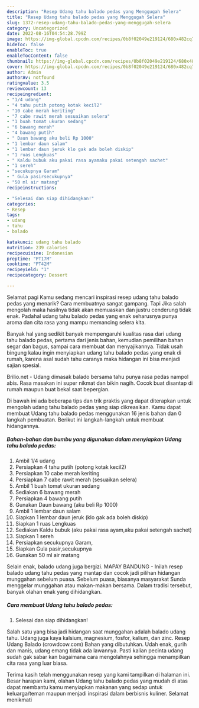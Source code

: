 ```yaml
---
description: "Resep Udang tahu balado pedas yang Menggugah Selera"
title: "Resep Udang tahu balado pedas yang Menggugah Selera"
slug: 1372-resep-udang-tahu-balado-pedas-yang-menggugah-selera
category: Uncategorized
date: 2022-08-16T04:54:28.799Z
image: https://img-global.cpcdn.com/recipes/0b8f02049e219124/680x482cq70/udang-tahu-balado-pedas-foto-resep-utama.jpg
hideToc: false
enableToc: true
enableTocContent: false
thumbnail: https://img-global.cpcdn.com/recipes/0b8f02049e219124/680x482cq70/udang-tahu-balado-pedas-foto-resep-utama.jpg
cover: https://img-global.cpcdn.com/recipes/0b8f02049e219124/680x482cq70/udang-tahu-balado-pedas-foto-resep-utama.jpg
author: Admin
authorAv: notfound
ratingvalue: 3.5
reviewcount: 13
recipeingredient:
- "1/4 udang"
- "4 tahu putih potong kotak kecil2"
- "10 cabe merah keriting"
- "7 cabe rawit merah sesuaikan selera"
- "1 buah tomat ukuran sedang"
- "6 bawang merah"
- "4 bawang putih"
- " Daun bawang aku beli Rp 1000"
- "1 lembar daun salam"
- "1 lembar daun jeruk klo gak ada boleh diskip"
- "1 ruas Lengkuas"
- " Kaldu bubuk aku pakai rasa ayamaku pakai setengah sachet"
- "1 sereh"
- "secukupnya Garam"
- " Gula pasirsecukupnya"
- "50 ml air matang"
recipeinstructions:

- "Selesai dan siap dihidangkan!"
categories:
- Resep
tags:
- udang
- tahu
- balado

katakunci: udang tahu balado 
nutrition: 239 calories
recipecuisine: Indonesian
preptime: "PT17M"
cooktime: "PT42M"
recipeyield: "1"
recipecategory: Dessert

---
```



Selamat pagi Kamu sedang mencari inspirasi resep udang tahu balado pedas yang menarik? Cara membuatnya sangat gampang. Tapi Jika salah mengolah maka hasilnya tidak akan memuaskan dan justru cenderung tidak enak. Padahal udang tahu balado pedas yang enak seharusnya punya aroma dan cita rasa yang mampu memancing selera kita.


Banyak hal yang sedikit banyak mempengaruhi kualitas rasa dari udang tahu balado pedas, pertama dari jenis bahan, kemudian pemilihan bahan segar dan bagus, sampai cara membuat dan menyajikannya. Tidak usah bingung kalau ingin menyiapkan udang tahu balado pedas yang enak di rumah, karena asal sudah tahu caranya maka hidangan ini bisa menjadi sajian spesial.

Brilio.net - Udang dimasak balado bersama tahu punya rasa pedas nampol abis. Rasa masakan ini super nikmat dan bikin nagih. Cocok buat disantap di rumah maupun buat bekal saat bepergian.


Di bawah ini ada beberapa tips dan trik praktis yang dapat diterapkan untuk mengolah udang tahu balado pedas yang siap dikreasikan. Kamu dapat membuat Udang tahu balado pedas menggunakan 16 jenis bahan dan 0 langkah pembuatan. Berikut ini langkah-langkah untuk membuat hidangannya.

<!--inarticleads1-->

##### Bahan-bahan dan bumbu yang digunakan dalam menyiapkan Udang tahu balado pedas:

1. Ambil 1/4 udang
1. Persiapkan 4 tahu putih (potong kotak kecil2)
1. Persiapkan 10 cabe merah keriting
1. Persiapkan 7 cabe rawit merah (sesuaikan selera)
1. Ambil 1 buah tomat ukuran sedang
1. Sediakan 6 bawang merah
1. Persiapkan 4 bawang putih
1. Gunakan  Daun bawang (aku beli Rp 1000)
1. Ambil 1 lembar daun salam
1. Siapkan 1 lembar daun jeruk (klo gak ada boleh diskip)
1. Siapkan 1 ruas Lengkuas
1. Sediakan  Kaldu bubuk (aku pakai rasa ayam,aku pakai setengah sachet)
1. Siapkan 1 sereh
1. Persiapkan secukupnya Garam,
1. Siapkan  Gula pasir,secukupnya
1. Gunakan 50 ml air matang


Selain enak, balado udang juga bergizi. MAPAY BANDUNG - Inilah resep balado udang tahu pedas yang mantap dan cocok jadi pilihan hidangan munggahan sebelum puasa. Sebelum puasa, biasanya masyarakat Sunda menggelar munggahan atau makan-makan bersama. Dalam tradisi tersebut, banyak olahan enak yang dihidangkan. 

<!--inarticleads2-->

##### Cara membuat Udang tahu balado pedas:


1. Selesai dan siap dihidangkan!

Salah satu yang bisa jadi hidangan saat munggahan adalah balado udang tahu. Udang juga kaya kalsium, magnesium, fosfor, kalium, dan zinc. Resep Udang Balado (crowdcow.com) Bahan yang dibutuhkan. Udah enak, gurih dan manis, udang emang tidak ada lawannya. Pasti kalian pecinta udang sudah gak sabar kan bagaimana cara mengolahnya sehingga menampilkan cita rasa yang luar biasa. 

Terima kasih telah menggunakan resep yang kami tampilkan di halaman ini. Besar harapan kami, olahan Udang tahu balado pedas yang mudah di atas dapat membantu kamu menyiapkan makanan yang sedap untuk keluarga/teman maupun menjadi inspirasi dalam berbisnis kuliner. Selamat menikmati
